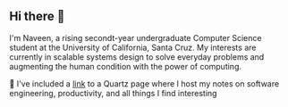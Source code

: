 ## Hi there 👋

I'm Naveen, a rising secondt-year undergraduate Computer Science student at the University of California, Santa Cruz. My interests are currently in scalable systems design to solve everyday problems and augmenting the human condition with the power of computing. 

🔗 I've included a [link](https://nchalla3.github.io/notes/) to a Quartz page where I host my notes on software engineering, productivity, and all things I find interesting


<!--
**nchalla3/nchalla3** is a ✨ _special_ ✨ repository because its `README.md` (this file) appears on your GitHub profile.

Here are some ideas to get you started:

- 🔭 I’m currently working on ...
- 🌱 I’m currently learning ...
- 👯 I’m looking to collaborate on ...
- 🤔 I’m looking for help with ...
- 💬 Ask me about ...
- 📫 How to reach me: ...
- 😄 Pronouns: ...
- ⚡ Fun fact: ...
-->
